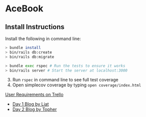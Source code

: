 # AceBook

## Install Instructions

Install the following in command line:
```bash
> bundle install
> bin/rails db:create
> bin/rails db:migrate

> bundle exec rspec # Run the tests to ensure it works
> bin/rails server # Start the server at localhost:3000
```
3. Run `rspec` in command line to see full test coverage
4. Open simplecov coverage by typing `open coverage/index.html`

[User Requirements on Trello](https://trello.com/b/fyDiPy6k/acebook-letta)

* [Day 1 Blog by Liat](https://medium.com/@acebook.makers/creation-of-acebook-5345aa4ef6ab)
* [Day 2 Blog by Topher](https://medium.com/@acebook.makers/setting-up-ci-discovering-devise-103044c0415e)
